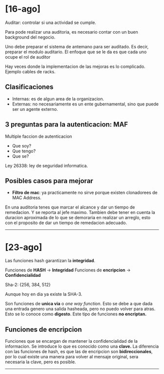 # [16-ago]

Auditar: controlar si una actividad se cumple.

Para pode realizar una auditoria, es necesario contar con un buen background del negocio.

Uno debe preparar el sistema de antemano para ser auditado. Es decir, preparar el modulo auditario.
El enfoque que se le da es que cada uno ocupe el rol de auditor

Hay veces donde la implementacion de las mejoras es lo complicado. Ejemplo cables de racks.

## Clasificaciones

- Internas: es de algun area de la organizacion.
- Externas: no necesariamente es un ente gubernamental, sino que puede ser un agente externo.

## 3 preguntas para la autenticacion: MAF

Multiple faccion de autenticacion

- Que soy?
- Que tengo?
- Que se?

Ley 26338: ley de seguridad informatica.

## Posibles casos para mejorar

- **Filtro de mac**: ya practicamente no sirve porque existen clonadorees de MAC Address.

En una auditoria tenes que marcar el alcance y dar un tiempo de remedacion. Y se reporta al jefe maximo. Tambien debe tener en cuenta la duracion aproximada de lo que se demoraria en realizar un arreglo, esto con el proposito de dar un tiempo de remedacion adecuado.

---

# [23-ago]

Las funciones hash garantizan la **integridad**.

Funciones de **HASH** $\longrightarrow$ **Integridad**
Funciones de **encripcion** $\longrightarrow$ **Confidencialidad**

Sha-2: {256, 384, 512}

Aunque hoy en dia ya existe la SHA-3.

Son funciones de **unica via** o _one way function_. Esto se debe a que dada una entrada genero una salida hasheada, pero no puedo volver para atras. Esto se lo conoce como **digesto**. Este tipo de funciones **no encriptan.**

## Funciones de encripcion

Funciones que se encargan de mantener la confidencialidad de la informacion. Se introduce lo que es conocido como una **clave.** La diferencia con las funciones de hash, es que las de encripcion son **bidireccionales**, por lo cual existe una manera para volver al mensaje original, sera necesaria la clave, pero es posible.

---
